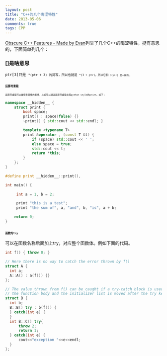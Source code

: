 ```yaml
---
layout: post
title: "C++的几个晦涩特性"
date: 2013-05-06
comments: true
tags: CPP
---
```

<p><a href="http://madebyevan.com/obscure-cpp-features/">Obscure C++ Features - Made by Evan</a>列举了几个C++的晦涩特性，挺有意思的，下面简单列几个：</p>  <h3>[]是啥意思</h3>  <p><code>ptr[3]只是 <code>*(ptr + 3) 的简写，所以也就是 <code>*(3 + ptr)，所以它和 <code>3[ptr] 是一样的。</code></code></code></code></p>  <h3><code><code><code><code>运算符重载</code></code></code></code></h3>  <p><code><code><code><code>运算符重载可以做很多奇怪的事情，比如可以通过运算符重载实现python style的print。如下：</code></code></code></code></p>  

```cpp
namespace __hidden__ {
    struct print {
        bool space;
        print() : space(false) {}
        ~print() { std::cout << std::endl; }

        template <typename T>
        print &operator , (const T &t) {
            if (space) std::cout << ' ';
            else space = true;
            std::cout << t;
            return *this;
        }
    };
}

#define print __hidden__::print(),

int main() {
    
     int a = 1, b = 2;

     print "this is a test";
     print "the sum of", a, "and", b, "is", a + b;

    return 0;
}
```

<h3><code><code><code><code>函数的try</code></code></code></code></h3>

<p>可以在函数名称后面加上try，对应整个函数体。例如下面的代码。</p>

<p><code><code><code><code></code></code></code></code></p>



```cpp
int f() { throw 0; }

// Here there is no way to catch the error thrown by f()
struct A {
  int a;
  A::A() : a(f()) {}
};

// The value thrown from f() can be caught if a try-catch block is used as
// the function body and the initializer list is moved after the try keyword
struct B {
  int b;
  B::B() try : b(f()) {
  } catch(int e) {
  }
  int B::C() try{
      throw 2;
      return 1;
  } catch(int e) {
      cout<<"exception "<<e<<endl;
  }
};
```